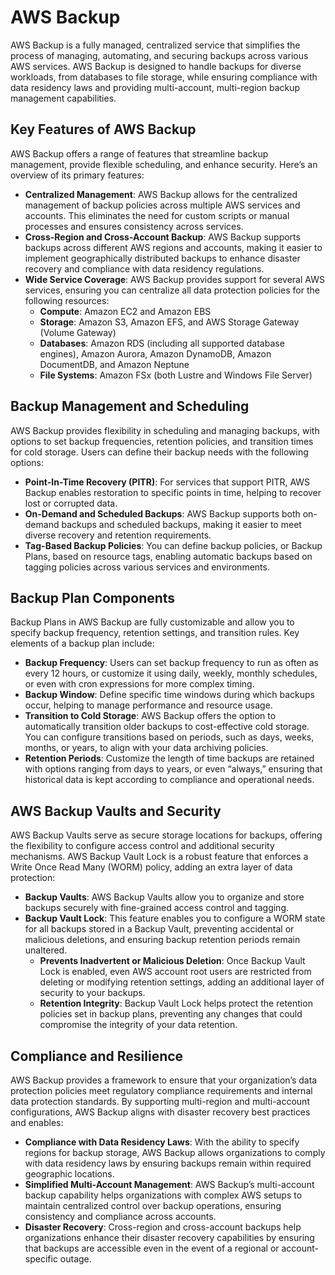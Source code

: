 # AWS Backup

AWS Backup is a fully managed, centralized service that simplifies the process of managing, automating, and securing backups across various AWS services. AWS Backup is designed to handle backups for diverse workloads, from databases to file storage, while ensuring compliance with data residency laws and providing multi-account, multi-region backup management capabilities.

## Key Features of AWS Backup

AWS Backup offers a range of features that streamline backup management, provide flexible scheduling, and enhance security. Here’s an overview of its primary features:

- **Centralized Management**: AWS Backup allows for the centralized management of backup policies across multiple AWS services and accounts. This eliminates the need for custom scripts or manual processes and ensures consistency across services.
- **Cross-Region and Cross-Account Backup**: AWS Backup supports backups across different AWS regions and accounts, making it easier to implement geographically distributed backups to enhance disaster recovery and compliance with data residency regulations.
- **Wide Service Coverage**: AWS Backup provides support for several AWS services, ensuring you can centralize all data protection policies for the following resources:
  - **Compute**: Amazon EC2 and Amazon EBS
  - **Storage**: Amazon S3, Amazon EFS, and AWS Storage Gateway (Volume Gateway)
  - **Databases**: Amazon RDS (including all supported database engines), Amazon Aurora, Amazon DynamoDB, Amazon DocumentDB, and Amazon Neptune
  - **File Systems**: Amazon FSx (both Lustre and Windows File Server)

## Backup Management and Scheduling

AWS Backup provides flexibility in scheduling and managing backups, with options to set backup frequencies, retention policies, and transition times for cold storage. Users can define their backup needs with the following options:

- **Point-In-Time Recovery (PITR)**: For services that support PITR, AWS Backup enables restoration to specific points in time, helping to recover lost or corrupted data.
- **On-Demand and Scheduled Backups**: AWS Backup supports both on-demand backups and scheduled backups, making it easier to meet diverse recovery and retention requirements.
- **Tag-Based Backup Policies**: You can define backup policies, or Backup Plans, based on resource tags, enabling automatic backups based on tagging policies across various services and environments.

## Backup Plan Components

Backup Plans in AWS Backup are fully customizable and allow you to specify backup frequency, retention settings, and transition rules. Key elements of a backup plan include:

- **Backup Frequency**: Users can set backup frequency to run as often as every 12 hours, or customize it using daily, weekly, monthly schedules, or even with cron expressions for more complex timing.
- **Backup Window**: Define specific time windows during which backups occur, helping to manage performance and resource usage.
- **Transition to Cold Storage**: AWS Backup offers the option to automatically transition older backups to cost-effective cold storage. You can configure transitions based on periods, such as days, weeks, months, or years, to align with your data archiving policies.
- **Retention Periods**: Customize the length of time backups are retained with options ranging from days to years, or even “always,” ensuring that historical data is kept according to compliance and operational needs.

## AWS Backup Vaults and Security

AWS Backup Vaults serve as secure storage locations for backups, offering the flexibility to configure access control and additional security mechanisms. AWS Backup Vault Lock is a robust feature that enforces a Write Once Read Many (WORM) policy, adding an extra layer of data protection:

- **Backup Vaults**: AWS Backup Vaults allow you to organize and store backups securely with fine-grained access control and tagging.
- **Backup Vault Lock**: This feature enables you to configure a WORM state for all backups stored in a Backup Vault, preventing accidental or malicious deletions, and ensuring backup retention periods remain unaltered.
  - **Prevents Inadvertent or Malicious Deletion**: Once Backup Vault Lock is enabled, even AWS account root users are restricted from deleting or modifying retention settings, adding an additional layer of security to your backups.
  - **Retention Integrity**: Backup Vault Lock helps protect the retention policies set in backup plans, preventing any changes that could compromise the integrity of your data retention.

## Compliance and Resilience

AWS Backup provides a framework to ensure that your organization’s data protection policies meet regulatory compliance requirements and internal data protection standards. By supporting multi-region and multi-account configurations, AWS Backup aligns with disaster recovery best practices and enables:

- **Compliance with Data Residency Laws**: With the ability to specify regions for backup storage, AWS Backup allows organizations to comply with data residency laws by ensuring backups remain within required geographic locations.
- **Simplified Multi-Account Management**: AWS Backup’s multi-account backup capability helps organizations with complex AWS setups to maintain centralized control over backup operations, ensuring consistency and compliance across accounts.
- **Disaster Recovery**: Cross-region and cross-account backups help organizations enhance their disaster recovery capabilities by ensuring that backups are accessible even in the event of a regional or account-specific outage.
